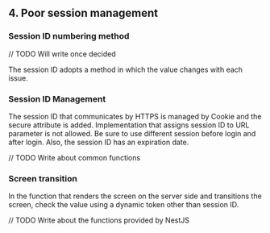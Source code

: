 ## 4. Poor session management
### Session ID numbering method
// TODO Will write once decided

The session ID adopts a method in which the value changes with each issue.

### Session ID Management
The session ID that communicates by HTTPS is managed by Cookie and the secure attribute is added. Implementation that assigns session ID to URL parameter is not allowed.
Be sure to use different session before login and after login.
Also, the session ID has an expiration date.

// TODO Write about common functions

### Screen transition
In the function that renders the screen on the server side and transitions the screen, check the value using a dynamic token other than session ID.

// TODO Write about the functions provided by NestJS


